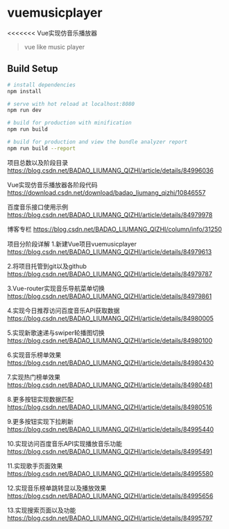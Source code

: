 # vuemusicplayer
<<<<<<< Vue实现仿音乐播放器

> vue like music player

## Build Setup

``` bash
# install dependencies
npm install

# serve with hot reload at localhost:8080
npm run dev

# build for production with minification
npm run build

# build for production and view the bundle analyzer report
npm run build --report
```

项目总数以及阶段目录
https://blog.csdn.net/BADAO_LIUMANG_QIZHI/article/details/84996036

Vue实现仿音乐播放器各阶段代码
https://download.csdn.net/download/badao_liumang_qizhi/10846557

百度音乐接口使用示例
https://blog.csdn.net/BADAO_LIUMANG_QIZHI/article/details/84979978

博客专栏
https://blog.csdn.net/BADAO_LIUMANG_QIZHI/column/info/31250

项目分阶段详解
1.新建Vue项目vuemusicplayer
https://blog.csdn.net/BADAO_LIUMANG_QIZHI/article/details/84979613

2.将项目托管到git以及github
https://blog.csdn.net/BADAO_LIUMANG_QIZHI/article/details/84979787

3.Vue-router实现音乐导航菜单切换
https://blog.csdn.net/BADAO_LIUMANG_QIZHI/article/details/84979861

4.实现今日推荐访问百度音乐API获取数据
https://blog.csdn.net/BADAO_LIUMANG_QIZHI/article/details/84980005

5.实现新歌速递与swiper轮播图切换
https://blog.csdn.net/BADAO_LIUMANG_QIZHI/article/details/84980100

6.实现音乐榜单效果
https://blog.csdn.net/BADAO_LIUMANG_QIZHI/article/details/84980430

7.实现热门榜单效果
https://blog.csdn.net/BADAO_LIUMANG_QIZHI/article/details/84980481

8.更多按钮实现数据匹配
https://blog.csdn.net/BADAO_LIUMANG_QIZHI/article/details/84980516

9.更多按钮实现下拉刷新
https://blog.csdn.net/BADAO_LIUMANG_QIZHI/article/details/84995440

10.实现访问百度音乐API实现播放音乐功能
https://blog.csdn.net/BADAO_LIUMANG_QIZHI/article/details/84995491

11.实现歌手页面效果
https://blog.csdn.net/BADAO_LIUMANG_QIZHI/article/details/84995580

12.实现音乐榜单跳转显以及播放效果
https://blog.csdn.net/BADAO_LIUMANG_QIZHI/article/details/84995656

13.实现搜索页面以及功能
https://blog.csdn.net/BADAO_LIUMANG_QIZHI/article/details/84995797

